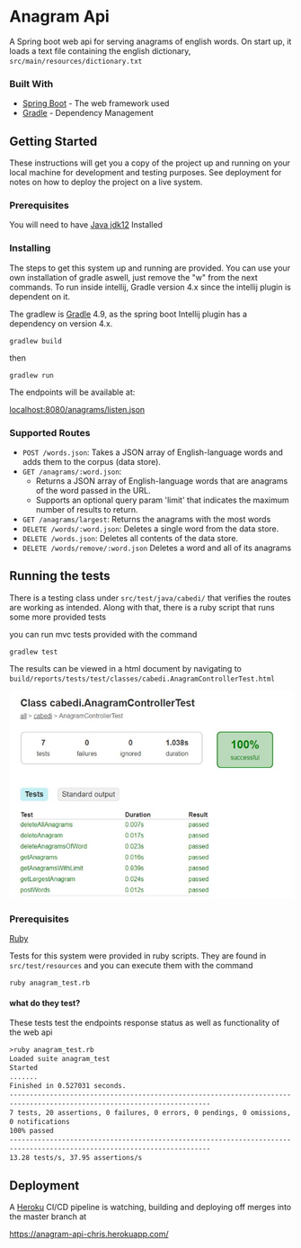 # Anagram Api

A Spring boot web api for serving anagrams of english words. On start up, it loads a text file containing the english 
dictionary, `src/main/resources/dictionary.txt`

### Built With

* [Spring Boot](https://spring.io/) - The web framework used
* [Gradle](https://gradle.org/) - Dependency Management

## Getting Started

These instructions will get you a copy of the project up and running on your local machine for development and testing purposes. See deployment for notes on how to deploy the project on a live system.

### Prerequisites

You will need to have [Java jdk12](https://www.oracle.com/technetwork/java/javase/downloads/jdk12-downloads-5295953.html) Installed

### Installing

The steps to get this system up and running are provided. You can use your own installation of gradle aswell, just remove the "w" from the next commands.
 To run inside intellij, Gradle version 4.x since the intellij plugin is dependent on it. 
 
The gradlew is [Gradle](https://gradle.org/) 4.9, as the spring boot Intellij plugin has a dependency on version 4.x. 
 

```
gradlew build
```

then 
```
gradlew run
```

The endpoints will be available at:

[localhost:8080/anagrams/listen.json](localhost:8080/anagrams/listen.json)

### Supported Routes
- `POST /words.json`: Takes a JSON array of English-language words and adds them to the corpus (data store).
- `GET /anagrams/:word.json`:
  - Returns a JSON array of English-language words that are anagrams of the word passed in the URL.
  - Supports an optional query param 'limit' that indicates the maximum number of results to return.
- `GET /anagrams/largest`: Returns the anagrams with the most words
- `DELETE /words/:word.json`: Deletes a single word from the data store.
- `DELETE /words.json`: Deletes all contents of the data store.
- `DELETE /words/remove/:word.json` Deletes a word and all of its anagrams


## Running the tests

There is a testing class under `src/test/java/cabedi/` that verifies the routes are working as intended. Along with that,
there is a ruby script that runs some more provided tests

you can run mvc tests provided with the command 

```
gradlew test
```

The results can be viewed in a html document by navigating to `build/reports/tests/test/classes/cabedi.AnagramControllerTest.html`

![Capture.jpg](Capture.JPG)

### Prerequisites

[Ruby](https://ruby-doc.org/)


Tests for this system were provided in ruby scripts. They are found in `src/test/resources`
and you can execute them with the command 
```
ruby anagram_test.rb
```

#### what do they test?

These tests test the endpoints response status as well as functionality of the web api

```
>ruby anagram_test.rb
Loaded suite anagram_test
Started
.......
Finished in 0.527031 seconds.
------------------------------------------------------------------------------------------------------------------------
7 tests, 20 assertions, 0 failures, 0 errors, 0 pendings, 0 omissions, 0 notifications
100% passed
------------------------------------------------------------------------------------------------------------------------
13.28 tests/s, 37.95 assertions/s
```

## Deployment

A [Heroku](https://heroku.com) CI/CD pipeline is watching, building and deploying off merges into the master branch at

https://anagram-api-chris.herokuapp.com/

